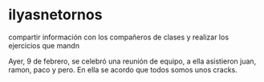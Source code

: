# ilyasnetornos
compartir información con los compañeros de clases y realizar los ejercicios que mandn 

Ayer, 9 de febrero, se celebró
una reunión de equipo, a ella asistieron juan, ramon, paco y pero.
En ella se acordo que todos somos unos cracks.

